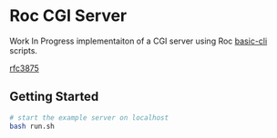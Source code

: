 
# Roc CGI Server

Work In Progress implementaiton of a CGI server using Roc [basic-cli](https://github.com/roc-lang/basic-cli) scripts.

[rfc3875](https://www.rfc-editor.org/rfc/rfc3875.html)

## Getting Started

```sh
# start the example server on localhost
bash run.sh
```